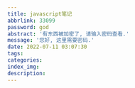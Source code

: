 ```yaml
---
title: javascript笔记
abbrlink: 33099
password: god
abstract: '有东西被加密了, 请输入密码查看.'
message: '您好, 这里需要密码.'
date: 2022-07-11 03:07:30
tags:
categories:
index_img:
description:
---
```


